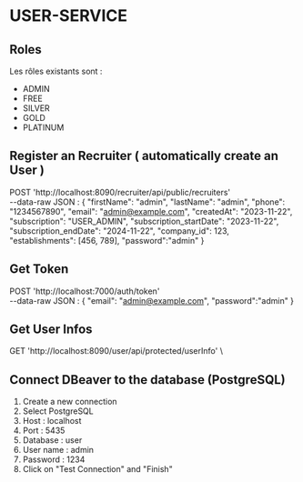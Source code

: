 # USER-SERVICE

## Roles

Les rôles existants sont :
- ADMIN
- FREE
- SILVER
- GOLD
- PLATINUM

## Register an Recruiter ( automatically create an User )

POST 'http://localhost:8090/recruiter/api/public/recruiters' \
--data-raw JSON :
{
"firstName": "admin",
"lastName": "admin",
"phone": "1234567890",
"email": "admin@example.com",
"createdAt": "2023-11-22",
"subscription": "USER_ADMIN",
"subscription_startDate": "2023-11-22",
"subscription_endDate": "2024-11-22",
"company_id": 123,
"establishments": [456, 789],
"password":"admin"
}

## Get Token

POST 'http://localhost:7000/auth/token' \
--data-raw JSON :
{
"email": "admin@example.com",
"password":"admin"
}

## Get User Infos

GET 'http://localhost:8090/user/api/protected/userInfo' \

## Connect DBeaver to the database (PostgreSQL)

1. Create a new connection
2. Select PostgreSQL
3. Host : localhost
4. Port : 5435
5. Database : user
6. User name : admin
7. Password : 1234
8. Click on "Test Connection" and "Finish"